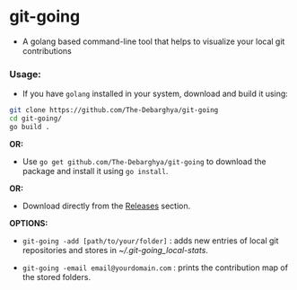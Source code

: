 # git-going

* A golang based command-line tool that helps to visualize your local git contributions

### Usage:

* If you have `golang` installed in your system, download and build it using:
```bash
git clone https://github.com/The-Debarghya/git-going
cd git-going/
go build .
```
 **OR:**
* Use `go get github.com/The-Debarghya/git-going` to download the package and install it using `go install`. <br>

**OR:**
* Download directly from the <a href="https://github.com/The-Debarghya/git-going/releases/tag/v1.0.0">Releases</a> section.

 **OPTIONS:**

* `git-going -add [path/to/your/folder]` : adds new entries of local git repositories and stores in *~/.git-going_local-stats*.

* `git-going -email email@yourdomain.com` : prints the contribution map of the stored folders.

